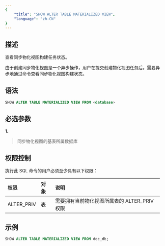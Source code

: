 ```yaml
---
{
    "title": "SHOW ALTER TABLE MATERIALIZED VIEW",
    "language": "zh-CN"
}
---
```


<!--
Licensed to the Apache Software Foundation (ASF) under one
or more contributor license agreements.  See the NOTICE file
distributed with this work for additional information
regarding copyright ownership.  The ASF licenses this file
to you under the Apache License, Version 2.0 (the
"License"); you may not use this file except in compliance
with the License.  You may obtain a copy of the License at

  http://www.apache.org/licenses/LICENSE-2.0

Unless required by applicable law or agreed to in writing,
software distributed under the License is distributed on an
"AS IS" BASIS, WITHOUT WARRANTIES OR CONDITIONS OF ANY
KIND, either express or implied.  See the License for the
specific language governing permissions and limitations
under the License.
-->


## 描述

查看同步物化视图构建任务状态。

由于创建同步物化视图是一个异步操作，用户在提交创建物化视图任务后，需要异步地通过命令查看同步物化视图构建状态。

## 语法

```sql
SHOW ALTER TABLE MATERIALIZED VIEW FROM <database>
```

## 必选参数

**1. <database>**

> 同步物化视图的基表所属数据库

## 权限控制

执行此 SQL 命令的用户必须至少具有以下权限：

| 权限 | 对象  | 说明                              |
| :---------------- | :------------- | :------------------------------------------- |
| ALTER_PRIV        | 表    | 需要拥有当前物化视图所属表的 ALTER_PRIV 权限 |

## 示例

```sql
SHOW ALTER TABLE MATERIALIZED VIEW FROM doc_db;
```